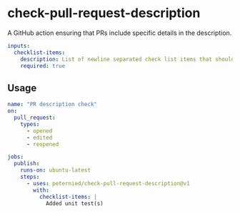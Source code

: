 # check-pull-request-description

A GitHub action ensuring that PRs include specific details in the description.

```yaml
inputs:
  checklist-items:
    description: List of newline separated check list items that should be checked our struck out, e.g. `DCO added to all commits`
    required: true
```

## Usage

```yml
name: "PR description check"
on:
  pull_request:
    types:
      - opened
      - edited
      - reopened

jobs:
  publish:
    runs-on: ubuntu-latest
    steps:
      - uses: peternied/check-pull-request-description@v1
        with:
          checklist-items: |
            Added unit test(s)
```
